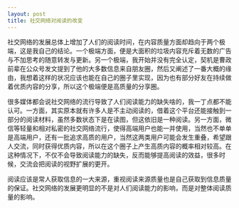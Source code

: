 ```yaml
---
layout: post
title: 社交网络对阅读的改变
---
```

社交网络的发展总体上增加了人们的阅读时间，在内容质量方面却趋向于两个极端，这是我自己的结论。一个极端方面，便是大面积的垃圾内容充斥着无数的广告与不加思考的随意转发与更新。另一个极端，我开始并没有完全认定，契机是曹政前辈在公众号发文提到了他的大多数信息来自朋友圈，然后又阐述了一番大概的缘由，我想着这样的状况应该也能在自己的圈子里实现，因为也有部分好友在持续做着优质内容的分享，所以这个极端便是高质量的分享圈。

很多媒体都会说社交网络的流行导致了人们阅读能力的缺失啥的，我一丁点都不能认可。一方面，其实原本就有许多人是不主动阅读的，借着这个平台还能接触到一部分的阅读材料，虽然多数状态下是在读图，但这依旧是一种阅读。另一方面，微信等轻量和相对私密的社交网络流行，使得高端用户也能一并使用，当然也不单单是高端用户，还有一批追求高质的用户，当然这两类用户可能会发生重叠，希望跟人交流，同时获得优质内容，所以在这个圈子上产生高质内容的概率相对较高。在这种情况下，不仅不会导致阅读能力的缺失，反而能够提高阅读的效益，很多时候，交流会把阅读的视野扩展的更开。

阅读应该是常人获取信息的一大来源，重视阅读来源质量也是自己获取到信息质量的保证。社交网络的发展更明显的不是对人们阅读能力的影响，而是对整体阅读质量的影响。